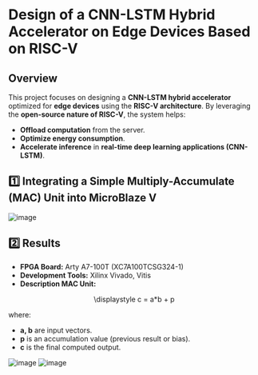 # **Design of a CNN-LSTM Hybrid Accelerator on Edge Devices Based on RISC-V**

## **Overview**
This project focuses on designing a **CNN-LSTM hybrid accelerator** optimized for **edge devices** using the **RISC-V architecture**. By leveraging the **open-source nature of RISC-V**, the system helps:
- **Offload computation** from the server.
- **Optimize energy consumption**.
- **Accelerate inference** in **real-time deep learning applications (CNN-LSTM)**.

## 1️⃣ Integrating a Simple Multiply-Accumulate (MAC) Unit into MicroBlaze V 
![image](https://github.com/user-attachments/assets/c1691e26-5d3c-4568-8fee-087d25727425)

## 2️⃣ Results 
- **FPGA Board:** Arty A7-100T (XC7A100TCSG324-1)
- **Development Tools:** Xilinx Vivado, Vitis
- **Description MAC Unit:**

<div align="center">


\displaystyle c = a*b + p


</div>

where:
- **a, b** are input vectors.
- **p** is an accumulation value (previous result or bias).
- **c** is the final computed output.
  
![image](https://github.com/user-attachments/assets/0c4d47ce-4a29-47bf-b041-c60dff39901e)
![image](https://github.com/user-attachments/assets/c79a1246-96b8-43c1-9e0a-2453c04b5473)
